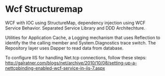 # Wcf  Structuremap

WCF with IOC using StructureMap, dependency injection using WCF Service Behavior. Separated Service Library and DDD Architechture.

Utilities for Application Cache, a Logging mechanism that uses Reflection to identify the the calling member and System.Diagnostics trace switch.
The Repository layer uses Dapper to read data from database.

To configure IIS for handling Net.tcp connections, follow these steps:
http://galratner.com/blogs/net/archive/2010/10/08/setting-up-a-nettcpbinding-enabled-wcf-service-in-iis-7.aspx
